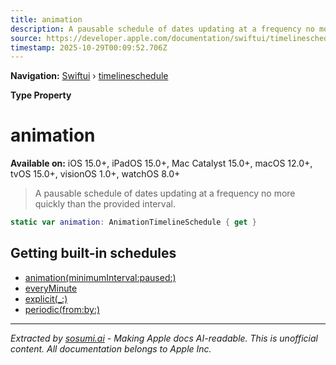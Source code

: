 ```yaml
---
title: animation
description: A pausable schedule of dates updating at a frequency no more quickly than the provided interval.
source: https://developer.apple.com/documentation/swiftui/timelineschedule/animation
timestamp: 2025-10-29T00:09:52.706Z
---
```


**Navigation:** [Swiftui](/documentation/swiftui) › [timelineschedule](/documentation/swiftui/timelineschedule)

**Type Property**

# animation

**Available on:** iOS 15.0+, iPadOS 15.0+, Mac Catalyst 15.0+, macOS 12.0+, tvOS 15.0+, visionOS 1.0+, watchOS 8.0+

> A pausable schedule of dates updating at a frequency no more quickly than the provided interval.

```swift
static var animation: AnimationTimelineSchedule { get }
```

## Getting built-in schedules

- [animation(minimumInterval:paused:)](/documentation/swiftui/timelineschedule/animation(minimuminterval:paused:))
- [everyMinute](/documentation/swiftui/timelineschedule/everyminute)
- [explicit(_:)](/documentation/swiftui/timelineschedule/explicit(_:))
- [periodic(from:by:)](/documentation/swiftui/timelineschedule/periodic(from:by:))

---

*Extracted by [sosumi.ai](https://sosumi.ai) - Making Apple docs AI-readable.*
*This is unofficial content. All documentation belongs to Apple Inc.*
